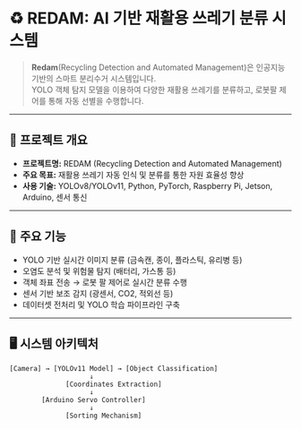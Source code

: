 # ♻️ REDAM: AI 기반 재활용 쓰레기 분류 시스템

> **Redam**(Recycling Detection and Automated Management)은 인공지능 기반의 스마트 분리수거 시스템입니다.  
> YOLO 객체 탐지 모델을 이용하여 다양한 재활용 쓰레기를 분류하고, 로봇팔 제어를 통해 자동 선별을 수행합니다.

---

## 📌 프로젝트 개요

- **프로젝트명:** REDAM (Recycling Detection and Automated Management)
- **주요 목표:** 재활용 쓰레기 자동 인식 및 분류를 통한 자원 효율성 향상
- **사용 기술:** YOLOv8/YOLOv11, Python, PyTorch, Raspberry Pi, Jetson, Arduino, 센서 통신

---

## 🧠 주요 기능

- YOLO 기반 실시간 이미지 분류 (금속캔, 종이, 플라스틱, 유리병 등)
- 오염도 분석 및 위험물 탐지 (배터리, 가스통 등)
- 객체 좌표 전송 → 로봇 팔 제어로 실시간 분류 수행
- 센서 기반 보조 감지 (광센서, CO2, 적외선 등)
- 데이터셋 전처리 및 YOLO 학습 파이프라인 구축

---

## 🖥️ 시스템 아키텍처

```plaintext
[Camera] → [YOLOv11 Model] → [Object Classification]
                    ↓
              [Coordinates Extraction]
                    ↓
        [Arduino Servo Controller]
                    ↓
              [Sorting Mechanism]
